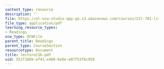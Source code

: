 ```yaml
---
content_type: resource
description: ''
file: https://ol-ocw-studio-app-qa.s3.amazonaws.com/courses/21l-701-literary-interpretation-interpreting-poetry-fall-2003/551f186bef41e4806e6ee07f52f6c959_lecture11b.pdf
file_type: application/pdf
learning_resource_types:
- Readings
ocw_type: OCWFile
parent_title: Readings
parent_type: CourseSection
resourcetype: Document
title: lecture11b.pdf
uid: 551f186b-ef41-e480-6e6e-e07f52f6c959
---
```

